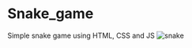 # Snake_game
Simple snake game using  HTML, CSS and JS
![snake](https://github.com/Sid-2503/Snake_game/assets/89977643/0e5e089c-26be-4d4b-a301-772cc4380199)
